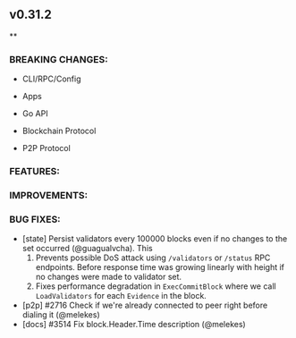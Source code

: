 ## v0.31.2

**

### BREAKING CHANGES:

* CLI/RPC/Config

* Apps

* Go API

* Blockchain Protocol

* P2P Protocol

### FEATURES:

### IMPROVEMENTS:

### BUG FIXES:

- [state] Persist validators every 100000 blocks even if no changes to the set
  occurred (@guagualvcha). This
  1) Prevents possible DoS attack using `/validators` or `/status` RPC
  endpoints. Before response time was growing linearly with height if no
  changes were made to validator set.
  2) Fixes performance degradation in `ExecCommitBlock` where we call
  `LoadValidators` for each `Evidence` in the block.
- [p2p] \#2716 Check if we're already connected to peer right before dialing it (@melekes)
- [docs] \#3514 Fix block.Header.Time description (@melekes)

